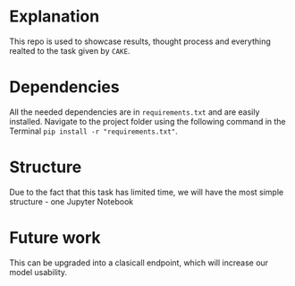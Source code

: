 # Explanation
This repo is used to showcase results, thought process and everything realted to the task given by `CAKE`.

# Dependencies
All the needed dependencies are in `requirements.txt` and are easily installed. Navigate to the project folder using the following command in the Terminal `pip install -r "requirements.txt"`.

# Structure
Due to the fact that this task has limited time, we will have the most simple structure - one Jupyter Notebook

# Future work
This can be upgraded into a clasicall endpoint, which will increase our model usability.
